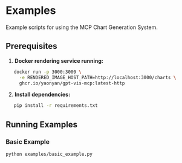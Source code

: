 # Examples

Example scripts for using the MCP Chart Generation System.

## Prerequisites

1. **Docker rendering service running:**
```bash
   docker run -p 3000:3000 \
     -e RENDERED_IMAGE_HOST_PATH=http://localhost:3000/charts \
     ghcr.io/yaonyan/gpt-vis-mcp:latest-http
```

2. **Install dependencies:**
```bash
   pip install -r requirements.txt
```

## Running Examples

### Basic Example
```bash
python examples/basic_example.py
```

